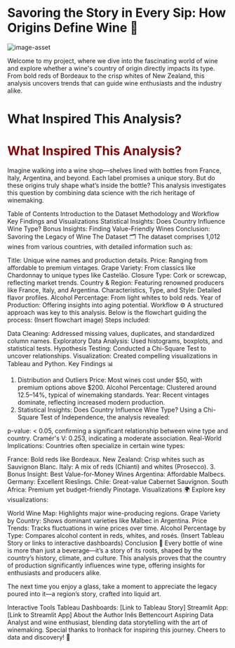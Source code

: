 # Savoring the Story in Every Sip: How Origins Define Wine 🍷

![image-asset](https://github.com/user-attachments/assets/a6df6e2f-8267-44de-90cb-8358c64dd032)

Welcome to my project, where we dive into the fascinating world of wine and explore whether a wine's country of origin directly impacts its type. From bold reds of Bordeaux to the crisp whites of New Zealand, this analysis uncovers trends that can guide wine enthusiasts and the industry alike.

# What Inspired This Analysis?
# <span style="color:#800000;">What Inspired This Analysis?</span>
Imagine walking into a wine shop—shelves lined with bottles from France, Italy, Argentina, and beyond. Each label promises a unique story. But do these origins truly shape what’s inside the bottle?
This analysis investigates this question by combining data science with the rich heritage of winemaking.

Table of Contents
Introduction to the Dataset
Methodology and Workflow
Key Findings and Visualizations
Statistical Insights: Does Country Influence Wine Type?
Bonus Insights: Finding Value-Friendly Wines
Conclusion: Savoring the Legacy of Wine
The Dataset 🗂️
The dataset comprises 1,012 wines from various countries, with detailed information such as:

Title: Unique wine names and production details.
Price: Ranging from affordable to premium vintages.
Grape Variety: From classics like Chardonnay to unique types like Castelão.
Closure Type: Cork or screwcap, reflecting market trends.
Country & Region: Featuring renowned producers like France, Italy, and Argentina.
Characteristics, Type, and Style: Detailed flavor profiles.
Alcohol Percentage: From light whites to bold reds.
Year of Production: Offering insights into aging potential.
Workflow ⚙️
A structured approach was key to this analysis. Below is the flowchart guiding the process:
(Insert flowchart image)
Steps included:

Data Cleaning: Addressed missing values, duplicates, and standardized column names.
Exploratory Data Analysis: Used histograms, boxplots, and statistical tests.
Hypothesis Testing: Conducted a Chi-Square Test to uncover relationships.
Visualization: Created compelling visualizations in Tableau and Python.
Key Findings 📊
1. Distribution and Outliers
Price: Most wines cost under $50, with premium options above $200.
Alcohol Percentage: Clustered around 12.5–14%, typical of winemaking standards.
Year: Recent vintages dominate, reflecting increased modern production.
2. Statistical Insights: Does Country Influence Wine Type?
Using a Chi-Square Test of Independence, the analysis revealed:

p-value: < 0.05, confirming a significant relationship between wine type and country.
Cramér's V: 0.253, indicating a moderate association.
Real-World Implications:
Countries often specialize in certain wine types:

France: Bold reds like Bordeaux.
New Zealand: Crisp whites such as Sauvignon Blanc.
Italy: A mix of reds (Chianti) and whites (Prosecco).
3. Bonus Insight: Best Value-for-Money Wines
Argentina: Affordable Malbecs.
Germany: Excellent Rieslings.
Chile: Great-value Cabernet Sauvignon.
South Africa: Premium yet budget-friendly Pinotage.
Visualizations 🌍
Explore key visualizations:

World Wine Map: Highlights major wine-producing regions.
Grape Variety by Country: Shows dominant varieties like Malbec in Argentina.
Price Trends: Tracks fluctuations in wine prices over time.
Alcohol Percentage by Type: Compares alcohol content in reds, whites, and rosés.
(Insert Tableau Story or links to interactive dashboards)
Conclusion 🍇
Every bottle of wine is more than just a beverage—it’s a story of its roots, shaped by the country’s history, climate, and culture. This analysis proves that the country of production significantly influences wine type, offering insights for enthusiasts and producers alike.

The next time you enjoy a glass, take a moment to appreciate the legacy poured into it—a region’s story, crafted into liquid art.

Interactive Tools
Tableau Dashboards: [Link to Tableau Story]
Streamlit App: [Link to Streamlit App]
About the Author
Inês Bettencourt
Aspiring Data Analyst and wine enthusiast, blending data storytelling with the art of winemaking.
Special thanks to Ironhack for inspiring this journey. Cheers to data and discovery! 🍷
